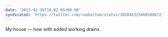 ```yaml
---
date: '2013-02-16T18:02:05+00:00'
syndicated: 'https://twitter.com/roobottom/status/302846325660188672'
---
```

My house — now with added working drains.
